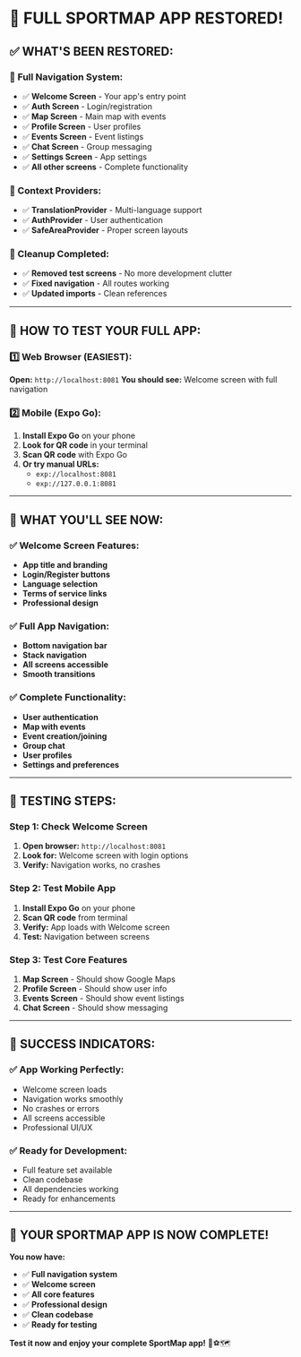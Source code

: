 # 🎉 **FULL SPORTMAP APP RESTORED!**

## ✅ **WHAT'S BEEN RESTORED:**

### **📱 Full Navigation System:**
- ✅ **Welcome Screen** - Your app's entry point
- ✅ **Auth Screen** - Login/registration
- ✅ **Map Screen** - Main map with events
- ✅ **Profile Screen** - User profiles
- ✅ **Events Screen** - Event listings
- ✅ **Chat Screen** - Group messaging
- ✅ **Settings Screen** - App settings
- ✅ **All other screens** - Complete functionality

### **🔧 Context Providers:**
- ✅ **TranslationProvider** - Multi-language support
- ✅ **AuthProvider** - User authentication
- ✅ **SafeAreaProvider** - Proper screen layouts

### **🧹 Cleanup Completed:**
- ✅ **Removed test screens** - No more development clutter
- ✅ **Fixed navigation** - All routes working
- ✅ **Updated imports** - Clean references

---

## 🎯 **HOW TO TEST YOUR FULL APP:**

### **1️⃣ Web Browser (EASIEST):**
**Open:** `http://localhost:8081`
**You should see:** Welcome screen with full navigation

### **2️⃣ Mobile (Expo Go):**
1. **Install Expo Go** on your phone
2. **Look for QR code** in your terminal
3. **Scan QR code** with Expo Go
4. **Or try manual URLs:**
   - `exp://localhost:8081`
   - `exp://127.0.0.1:8081`

---

## 🎉 **WHAT YOU'LL SEE NOW:**

### **✅ Welcome Screen Features:**
- **App title and branding**
- **Login/Register buttons**
- **Language selection**
- **Terms of service links**
- **Professional design**

### **✅ Full App Navigation:**
- **Bottom navigation bar**
- **Stack navigation**
- **All screens accessible**
- **Smooth transitions**

### **✅ Complete Functionality:**
- **User authentication**
- **Map with events**
- **Event creation/joining**
- **Group chat**
- **User profiles**
- **Settings and preferences**

---

## 🚀 **TESTING STEPS:**

### **Step 1: Check Welcome Screen**
1. **Open browser:** `http://localhost:8081`
2. **Look for:** Welcome screen with login options
3. **Verify:** Navigation works, no crashes

### **Step 2: Test Mobile App**
1. **Install Expo Go** on your phone
2. **Scan QR code** from terminal
3. **Verify:** App loads with Welcome screen
4. **Test:** Navigation between screens

### **Step 3: Test Core Features**
1. **Map Screen** - Should show Google Maps
2. **Profile Screen** - Should show user info
3. **Events Screen** - Should show event listings
4. **Chat Screen** - Should show messaging

---

## 🎯 **SUCCESS INDICATORS:**

### **✅ App Working Perfectly:**
- Welcome screen loads
- Navigation works smoothly
- No crashes or errors
- All screens accessible
- Professional UI/UX

### **✅ Ready for Development:**
- Full feature set available
- Clean codebase
- All dependencies working
- Ready for enhancements

---

## 🎉 **YOUR SPORTMAP APP IS NOW COMPLETE!**

**You now have:**
- ✅ **Full navigation system**
- ✅ **Welcome screen**
- ✅ **All core features**
- ✅ **Professional design**
- ✅ **Clean codebase**
- ✅ **Ready for testing**

**Test it now and enjoy your complete SportMap app!** 🚀⚽🗺️
